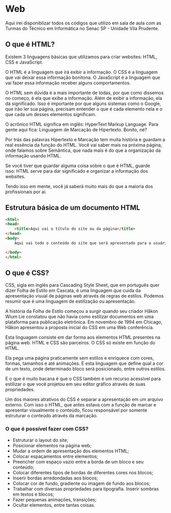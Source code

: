 # Web

Aqui irei disponiblizar todos os códigos que utilizo em sala de aula com as Turmas do Técnico em Informática no Senac SP - Unidade Vila Prudente. 

## O que é HTML?

Existem 3 linguagens básicas que utilizamos para criar websites: HTML, CSS e JavaScript. 

O HTML é a linguagem que irá exibir a informação. O CSS é a linguagem que vai deixar essa informação bonitona. O JavaScript é a linguagem que vai fazer essa informação receber alguns comportamentos. 

O HTML sem dúvida é a mais importante de todas, por que como dissemos no começo, é ela que exibe a informação. Além de exibir a informação, ela dá significado. Isso é importante por que alguns sistemas como o Google, que irão ler sua página, precisam entender o que é cada elemento nela e o que cada um desses elementos significam.

O acrônico HTML significa em inglês: HyperText Markup Language. Para gente aqui fica: Linguagem de Marcação de Hipertexto. Bonito, né?

Por trás das palavras Hipertexto e Marcação tem muita história e guardam a real essência da função do HTML. Você vai saber mais na próxima página, onde falamos sobre Semântica, que nada mais é do que a organização da informação usando HTML.

Se você tiver que guardar alguma coisa sobre o que é HTML, guarde isso: HTML serve para dar significado e organizar a informação dos websites.

Tendo isso em mente, você já saberá muito mais do que a maioria dos profissionais por aí.

## Estrutura básica de um documento HTML
```html
<html>
<head>
	<title>Aqui vai o título do site ou da página</title>
</head>
<body>
	Aqui vai todo o conteúdo do site que será apresentado para o usuário.

</body>
</html>
```

## O que é CSS?

CSS, sigla em inglês para Cascading Style Sheet, que em português quer dizer Folha de Estilo em Cascata, é uma linguagem que cuida da apresentação visual de páginas web através de regras de estilos. Podemos resumir que é uma linguagem de estilização ou apresentação.

A história da Folha de Estilo começou a surgir quando seu criador Håkon Wium Lie constatou que não havia como estilizar documentos em uma plataforma para publicação eletrônica. Em novembro de 1994 em Chicago, Håkon apresentou a proposta inicial do CSS em uma Web conferência.

Esta linguagem consiste em dar forma aos elementos HTML presentes na página web. HTML e CSS são parceiros. O CSS só existe em função do HTML.

Ela pega uma página praticamente sem estilos e enriquece com cores, formas, tamanhos e até animações. E esta linguagem que define qual a cor de um texto, onde determinado bloco será posicionado, entre outros estilos.

E o que é muito bacana é que o CSS também é um recurso acessível para estilizar o que você projetou em seu editor gráfico através de suas propriedades.

Um dos maiores atrativos do CSS é separar a apresentação em um arquivo externo. Com isso o HTML, que antes estava com a função de marcar e apresentar visualmente o conteúdo, ficou responsável por somente estruturar o conteúdo através da marcação.

### O que é possível fazer com CSS?

- Estruturar o layout do site;
- Posicionar elementos na página web;
- Mudar a ordem de apresentação dos elementos HTML;
- Colocar espaçamentos entre elementos;
- Preencher com espaço vazio entre a borda de um bloco e seu conteúdo;
- Colocar diferentes tipos de bordas de diferentes cores nos blocos;
- Inserir bordas arredondadas aos blocos;
- Colocar cor de fundo, gradiente ou imagem de fundo aos blocos;
- Trabalhar com diversas propriedades para tipografia. Inserir sombras em textos e blocos;
- Fazer pequenas animações, transições;
- Ocultar elementos, entre tantas coisas.

